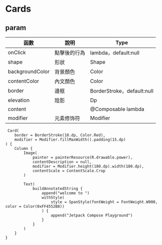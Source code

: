 # Cards

## param

| 函數 | 說明 | Type|
| --- | --- | --- |
| onClick | 點擊後的行為 | lambda，default:null |
| shape | 形狀 | Shape |
| backgroundColor | 背景顏色  | Color |
| contentColor | 內文顏色 | Color |
| border | 邊框 | BorderStroke，default:null |
| elevation | 陰影 | Dp |
| content |  | @Composable lambda | 
| modifier | 元素修饰符 | Modifier |

```
 Card(
    border = BorderStroke(10.dp, Color.Red),
    modifier = Modifier.fillMaxWidth().padding(15.dp)
) {
    Column {
        Image(
            painter = painterResource(R.drawable.power),
            contentDescription = null,
            modifier = Modifier.height(180.dp).width(180.dp),
            contentScale = ContentScale.Crop
        )

        Text(
            buildAnnotatedString {
                append("welcome to ")
                withStyle(
                    style = SpanStyle(fontWeight = FontWeight.W900, color = Color(0xFF4552B8))
                ) {
                    append("Jetpack Compose Playground")
                }
            }
        )
    }
}
```